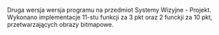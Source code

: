Druga wersja wersja programu na przedmiot Systemy Wizyjne - Projekt.
Wykonano implementacje 11-stu funkcji za 3 pkt oraz 2 funckji za 10 pkt, przetwarzających obrazy bitmapowe.